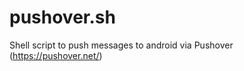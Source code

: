 pushover.sh
===========

Shell script to push messages to android via Pushover (https://pushover.net/) 